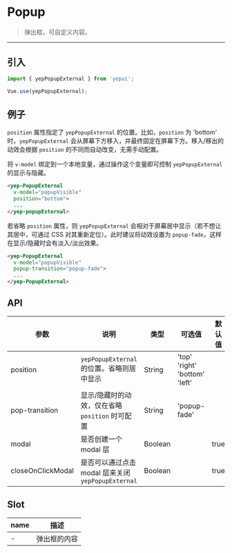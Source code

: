 # Popup

> 弹出框，可自定义内容。

-------------

## 引入

```javascript
import { yepPopupExternal } from 'yepui';

Vue.use(yepPopupExternal);
```

## 例子

`position` 属性指定了 `yepPopupExternal` 的位置。比如，`position` 为 'bottom' 时，`yepPopupExternal` 会从屏幕下方移入，并最终固定在屏幕下方。移入/移出的动效会根据 `position` 的不同而自动改变，无需手动配置。

将 `v-model` 绑定到一个本地变量，通过操作这个变量即可控制 `yepPopupExternal` 的显示与隐藏。

```html
<yep-PopupExternal
  v-model="popupVisible"
  position="bottom">
  ...
</yep-popupExternal>
```

若省略 `position` 属性，则 `yepPopupExternal` 会相对于屏幕居中显示（若不想让其居中，可通过 CSS 对其重新定位）。此时建议将动效设置为 `popup-fade`，这样在显示/隐藏时会有淡入/淡出效果。

```html
<yep-PopupExternal
  v-model="popupVisible"
  popup-transition="popup-fade">
  ...
</yep-PopupExternal>
```

## API
| 参数 | 说明 | 类型 | 可选值 | 默认值 |
|------|-------|---------|-------|--------|
| position | `yepPopupExternal` 的位置。省略则居中显示 | String | 'top'<br>'right'<br>'bottom'<br>'left' | |
| pop-transition | 显示/隐藏时的动效，仅在省略 `position` 时可配置 | String | 'popup-fade' | |
| modal | 是否创建一个 modal 层 | Boolean | | true |
| closeOnClickModal | 是否可以通过点击 modal 层来关闭 `yepPopupExternal` | Boolean | | true |

## Slot
| name | 描述 |
|------|--------|
| - | 弹出框的内容 |

